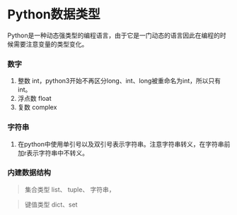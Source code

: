 # Python数据类型
Python是一种动态强类型的编程语言，由于它是一门动态的语言因此在编程的时候需要注意变量的类型变化。
### 数字
1.  整数 int，python3开始不再区分long、int、long被重命名为int，所以只有int。
2.  浮点数 float
3.  复数 complex
### 字符串
1.  在python中使用单引号以及双引号表示字符串。注意字符串转义，在字符串前加r表示字符串中不转义。
### 内建数据结构
 >  集合类型  list、 tuple、 字符串，  

>  键值类型  dict、set


<!--stackedit_data:
eyJoaXN0b3J5IjpbNTcyNzI5OTcwLDE2MjU1OTkyMDYsMTgwMT
EyNDEwNiwtMTM4OTkwNjcsLTE2MjY4NTEyNzgsNzI1MTkwOTM1
XX0=
-->